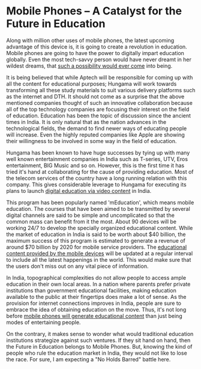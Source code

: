 # Mobile Phones – A Catalyst for the Future in Education

Along with million other uses of mobile phones, the latest upcoming advantage of this device is, it is going to create a revolution in education. Mobile phones are going to have the power to digitally impart education globally. Even the most tech-savvy person would have never dreamt in her wildest dreams, that <a href="http://drpfconsults.com/soaring-demand-for-online-k-12-schools-and-mobile-learning/">such a possibility would ever come</a> into being. 

It is being believed that while Aptech will be responsible for coming up with all the content for educational purposes; Hungama will work towards transforming all these study materials to suit various delivery platforms such as the internet and DTH. It should not come as a surprise that the above mentioned companies thought of such an innovative collaboration because all of the top technology companies are focusing their interest on the field of education. Education has been the topic of discussion since the ancient times in India. It is only natural that as the nation advances in the technological fields, the demand to find newer ways of educating people will increase. Even the highly reputed companies like Apple are showing their willingness to be involved in some way in the field of education.

Hungama has been known to have huge successes by tying up with many well known entertainment companies in India such as T-series, UTV, Eros entertainment, BIG Music and so on. However, this is the first time it has tried it's hand at collaborating for the cause of providing education. Most of the telecom services of the country have a long running relation with this company. This gives considerable leverage to Hungama for executing its plans to launch <a href="http://www.digitalbookworld.com/2012/sourcebooks-cuts-deal-with-digital-education-distributor/">digital education via video content</a> in India.

This program has been popularly named 'mEducation', which means mobile education. The courses that have been aimed to be transmitted by several digital channels are said to be simple and uncomplicated so that the common mass can benefit from it the most. About 90 devices will be working 24/7 to develop the specially organized educational content. While the market of education in India is said to be worth about $40 billion, the maximum success of this program is estimated to generate a revenue of around $70 billion by 2020 for mobile service providers. The <a href="http://www.irrodl.org/index.php/irrodl/article/view/794/1487">educational content provided by the mobile devices</a> will be updated at a regular interval to include all the latest happenings in the world. This would make sure that the users don't miss out on any vital piece of information.

In India, topographical complexities do not allow people to access ample education in their own local areas. In a nation where parents prefer private institutions than government educational facilities, making education available to the public at their fingertips does make a lot of sense. As the provision for internet connections improves in India, people are sure to embrace the idea of obtaining education on the move. Thus, it's not long before <a href="http://www.itdl.org/Journal/Sep_07/article03.htm">mobile phones will generate educational content</a> than just being modes of entertaining people.

On the contrary, it makes sense to wonder what would traditional education institutions strategize against such ventures. If they sit hand on hand, then the Future in Education belongs to Mobile Phones. But, knowing the kind of people who rule the education market in India, they would not like to lose the race. For sure, I am expecting a "No Holds Barred" battle here.
